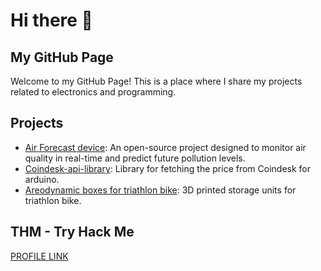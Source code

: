 # Hi there 👋

## My GitHub Page

Welcome to my GitHub Page! This is a place where I share my projects related to electronics and programming.

## Projects
- [Air Forecast device](https://github.com/macste7/AirForecast): An open-source project designed to monitor air quality in real-time and predict future pollution levels.
- [Coindesk-api-library](https://github.com/macste7/Coindesk-api): Library for fetching the price from Coindesk for arduino.
- [Areodynamic boxes for triathlon bike](https://github.com/macste7/Triathlon_bike_boxes): 3D printed storage units for triathlon bike.
## THM - Try Hack Me 

<a href="https://tryhackme.com/p/m4CI0">PROFILE LINK</a>






